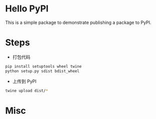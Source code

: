 # Hello PyPI

This is a simple package to demonstrate publishing a package to PyPI.

# Steps

- 打包代码

```bash
pip install setuptools wheel twine
python setup.py sdist bdist_wheel
```

- 上传到 PyPI

```bash
twine upload dist/*
```

# Misc
